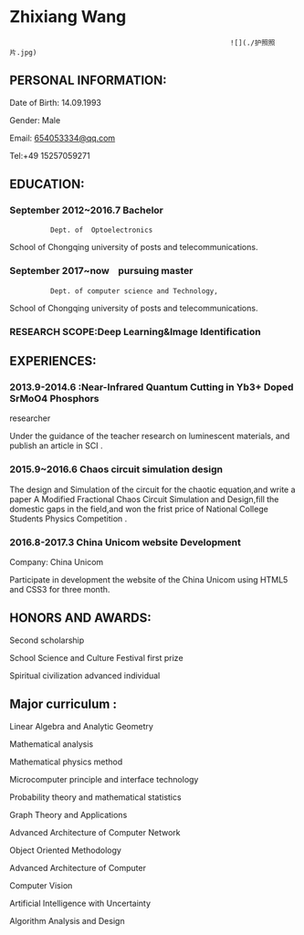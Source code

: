 # Zhixiang Wang  
                                                          ![](./护照照片.jpg)

## PERSONAL INFORMATION:

Date of Birth: 14.09.1993

Gender: Male

Email: 654053334@qq.com

Tel:+49 15257059271


## EDUCATION:

### September 2012~2016.7   Bachelor
              Dept. of  Optoelectronics
School of  Chongqing university of posts and telecommunications. 

### September 2017~now    pursuing master 
              Dept. of computer science and Technology,
School of  Chongqing university of posts and telecommunications. 

###  RESEARCH SCOPE:Deep Learning&Image Identification

## EXPERIENCES:

### 2013.9-2014.6 :Near-Infrared Quantum Cutting in Yb3+ Doped SrMoO4 Phosphors 

researcher

Under the guidance of the teacher research on luminescent materials, and publish an article  in SCI .

### 2015.9~2016.6 Chaos circuit simulation design

The design and Simulation of the circuit for the chaotic equation,and write a paper A Modified Fractional Chaos Circuit Simulation and Design,fill the domestic gaps in the field,and won the frist price of  National College Students Physics Competition .

### 2016.8-2017.3 China Unicom website Development

Company: China Unicom 

Participate in development the website of the China Unicom using HTML5 and CSS3 for three month. 

## HONORS AND AWARDS:

Second scholarship

School Science and Culture Festival first prize

Spiritual civilization advanced individual



## Major curriculum :
Linear Algebra and Analytic Geometry

Mathematical analysis

Mathematical physics method

Microcomputer principle and interface technology

Probability theory and mathematical statistics

Graph Theory and Applications

Advanced Architecture of Computer Network

Object Oriented Methodology

Advanced Architecture of Computer

Computer Vision

Artificial Intelligence with Uncertainty

Algorithm Analysis and Design

